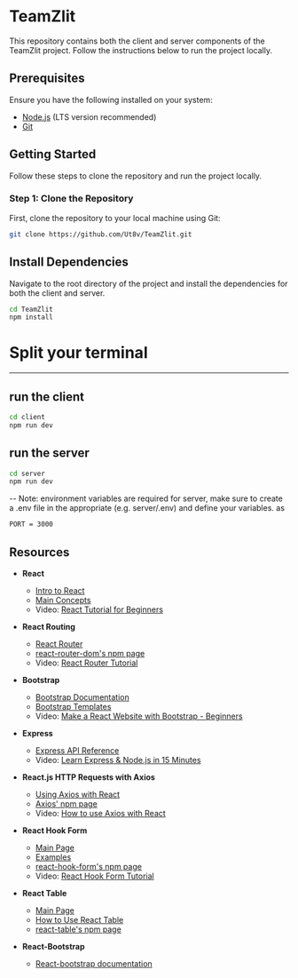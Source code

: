 # TeamZlit

This repository contains both the client and server components of the TeamZlit project. Follow the instructions below to run the project locally.

## Prerequisites

Ensure you have the following installed on your system:
- [Node.js](https://nodejs.org/) (LTS version recommended)
- [Git](https://git-scm.com/)

## Getting Started

Follow these steps to clone the repository and run the project locally.

### Step 1: Clone the Repository

First, clone the repository to your local machine using Git:

```bash
git clone https://github.com/Ut8v/TeamZlit.git
```
## Install Dependencies 
Navigate to the root directory of the project and install the dependencies for both the client and server.

```bash
cd TeamZlit
npm install
```

# Split your terminal 
--------------------------------------
## run the client
```bash
cd client
npm run dev
```

## run the server 
```bash
cd server
npm run dev
```

-- Note: environment variables are required for server, make sure to create a .env file in the appropriate (e.g. server/.env) and define your variables. 
as 
```bash
PORT = 3000
```

## Resources

- **React**
  - [Intro to React](https://reactjs.org/tutorial/tutorial.html)
  - [Main Concepts](https://reactjs.org/docs/hello-world.html)
  - Video: [React Tutorial for Beginners](https://www.youtube.com/watch?v=dGcsHMXbSOA)
 
- **React Routing**
  - [React Router](https://www.reactrouter.com)
  - [react-router-dom's npm page](https://www.npmjs.com/package/react-router-dom)
  - Video: [React Router Tutorial](https://www.youtube.com/watch?v=Law7wfdg_ls)

- **Bootstrap**
  - [Bootstrap Documentation](https://getbootstrap.com/docs/5.0/getting-started/introduction/)
  - [Bootstrap Templates](https://github.com/therebelrobot/awesome-bootstrap#templates)
  - Video: [Make a React Website with Bootstrap - Beginners](https://www.youtube.com/watch?v=RcfvUWJqHOs)
 
- ****Express****
  - [Express API Reference](http://expressjs.com/en/4x/api.html)
  - Video: [Learn Express & Node.js in 15 Minutes](https://www.youtube.com/watch?v=JlgKybraoy4)
 
- **React.js HTTP Requests with Axios**
  - [Using Axios with React](https://www.digitalocean.com/community/tutorials/react-axios-react)
  - [Axios' npm page](https://www.npmjs.com/package/axios)
  - Video: [How to use Axios with React](https://www.youtube.com/watch?v=oQnojIyTXb8)

- **React Hook Form**
  - [Main Page](https://react-hook-form.com/)
  - [Examples](https://github.com/react-hook-form/react-hook-form/tree/master/examples)
  - [react-hook-form's npm page](https://www.npmjs.com/package/react-hook-form)
  - Video: [React Hook Form Tutorial](https://www.youtube.com/watch?v=bU_eq8qyjic)

- **React Table**
  - [Main Page](https://react-table.tanstack.com/)
  - [How to Use React Table](https://codehandbook.org/how-to-use-react-table-in-react-web-app/)
  - [react-table's npm page](https://www.npmjs.com/package/react-table)
 
- **React-Bootstrap**
  - [React-bootstrap documentation](https://react-bootstrap.github.io)
